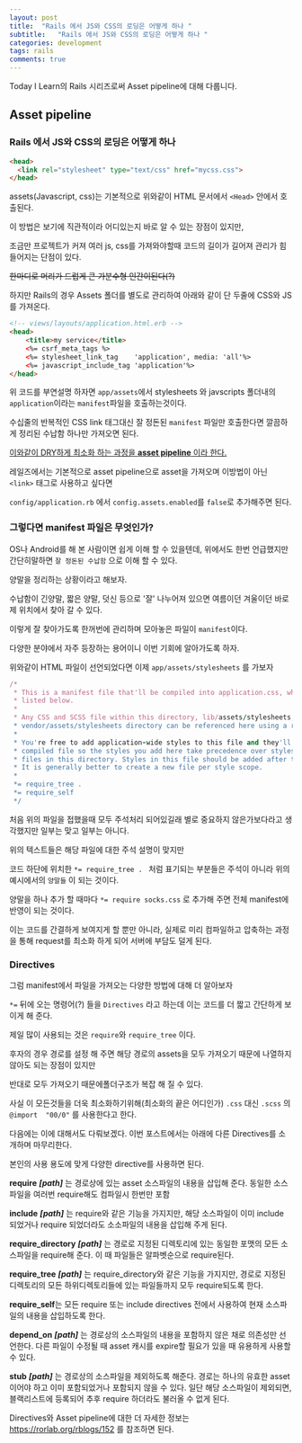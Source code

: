 ```yaml
---
layout: post
title:  "Rails 에서 JS와 CSS의 로딩은 어떻게 하나 "
subtitle:   "Rails 에서 JS와 CSS의 로딩은 어떻게 하나 "
categories: development
tags: rails
comments: true
---
```

Today I Learn의 Rails 시리즈로써 Asset pipeline에 대해 다룹니다.

## Asset pipeline

### Rails 에서 JS와 CSS의 로딩은 어떻게 하나 

```html
<head>
  <link rel="stylesheet" type="text/css" href="mycss.css">
</head>
```

assets(Javascript, css)는 기본적으로 위와같이 HTML 문서에서 `<Head>` 안에서 호출된다.

이 방법은 보기에 직관적이라 어디있는지 바로 알 수 있는 장점이 있지만,

조금만 프로젝트가 커져 여러 js, css를 가져와야할때 코드의 길이가 길어져 관리가 힘들어지는 단점이 있다.

~~한마디로 머리가 드럽게 큰 가분수형 인간이된다(?)~~

하지만 Rails의 경우 Assets 폴더를 별도로 관리하여 아래와 같이 단 두줄에 CSS와  JS를 가져온다.

```html
<!-- views/layouts/application.html.erb -->
<head>
    <title>my service</title>
    <%= csrf_meta_tags %>
    <%= stylesheet_link_tag    'application', media: 'all'%>
    <%= javascript_include_tag 'application'%>
</head>
```

위 코드를 부연설명 하자면 `app/assets`에서 stylesheets 와 javscripts 폴더내의 `application`이라는 `manifest`파일을 호출하는것이다.

수십줄의 반복적인 CSS link 태그대신 잘 정돈된 `manifest` 파일만 호출한다면 깔끔하게 정리된 수납함 하나만 가져오면 된다.

<u>이와같이 DRY하게 최소화 하는 과정을 **asset pipeline** 이라 한다.</u>

레일즈에서는 기본적으로 asset pipeline으로 asset을 가져오며 이방법이 아닌 `<link>` 태그로 사용하고 싶다면

`config/application.rb` 에서 `config.assets.enabled`를  `false`로 추가해주면 된다.



### 그렇다면 manifest 파일은 무엇인가?

OS나 Android를 해 본 사람이면 쉽게 이해 할 수 있을텐데, 위에서도 한번 언급했지만 간단히말하면 `잘 정돈된 수납함` 으로 이해 할 수 있다.



양말을 정리하는 상황이라고 해보자.

수납함이 긴양말, 짧은 양말, 덧신 등으로 '잘' 나누어져 있으면 여름이던 겨울이던 바로 제 위치에서 찾아 갈 수 있다.

이렇게 잘 찾아가도록 한꺼번에 관리하며 모아놓은 파일이 `manifest`이다. 

다양한 분야에서 자주 등장하는 용어이니 이번 기회에 알아가도록 하자.



위와같이 HTML 파일이 선언되었다면 이제 `app/assets/stylesheets` 를 가보자

```ruby
/*
 * This is a manifest file that'll be compiled into application.css, which will include all the files
 * listed below.
 *
 * Any CSS and SCSS file within this directory, lib/assets/stylesheets, or any plugin's
 * vendor/assets/stylesheets directory can be referenced here using a relative path.
 *
 * You're free to add application-wide styles to this file and they'll appear at the bottom of the
 * compiled file so the styles you add here take precedence over styles defined in any other CSS/SCSS
 * files in this directory. Styles in this file should be added after the last require_* statement.
 * It is generally better to create a new file per style scope.
 *
 *= require_tree .
 *= require_self
 */
```

처음 위의 파일을 접했을때 모두 주석처리 되어있길래 별로 중요하지 않은가보다라고 생각했지만 일부는 맞고 일부는 아니다.

위의 텍스트들은 해당 파일에 대한 주석 설명이 맞지만

코드 하단에 위치한 `*= require_tree . ` 처럼 표기되는 부분들은 주석이 아니라 위의 예시에서의 `양말들` 이 되는 것이다.

양말을 하나 추가 할 때마다 `*= require socks.css` 로 추가해 주면 전체 manifest에 반영이 되는 것이다.

이는 코드를 간결하게 보여지게 할 뿐만 아니라, 실제로 미리 컴파일하고 압축하는 과정을 통해 request를 최소화 하게 되어 서버에 부담도 덜게 된다.



### Directives

그럼 manifest에서 파일을 가져오는 다양한 방법에 대해 더 알아보자

`*=` 뒤에 오는 명령어(?) 들을 `Directives` 라고 하는데 이는 코드를 더 짧고 간단하게 보이게 해 준다.

제일 많이 사용되는 것은 `require`와 `require_tree` 이다.

후자의 경우 경로를 설정 해 주면 해당 경로의 assets을 모두 가져오기 때문에 나열하지 않아도 되는 장점이 있지만 

반대로 모두 가져오기 때문에폴더구조가 복잡 해 질 수 있다.

사실 이 모든것들을 더욱 최소화하기위해(최소화의 끝은 어디인가) `.css` 대신 `.scss` 의 `@import  "00/0"` 를 사용한다고 한다.

다음에는 이에 대해서도 다뤄보겠다. 이번 포스트에서는 아래에 다른 Directives를 소개하며 마무리한다.

본인의 사용 용도에 맞게 다양한 directive를 사용하면 된다. 



**require** ***[path]*** 는 경로상에 있는 asset 소스파일의 내용을 삽입해 준다. 동일한 소스파일을 여러번 require해도 컴파일시 한번만 포함

**include** ***[path]*** 는 require와 같은 기능을 가지지만, 해당 소스파일이 이미 include 되었거나 require 되었더라도 소소파일의 내용을 삽입해 주게 된다.

**require_directory** ***[path]*** 는 경로로 지정된 디렉토리에 있는 동일한 포맷의 모든 소스파일을 require해 준다. 이 때 파일들은 알파벳순으로 require된다.

**require_tree** ***[path]*** 는 require_directory와 같은 기능을 가지지만, 경로로 지정된 디렉토리의 모든 하위디렉토리들에 있는 파일들까지 모두 require되도록 한다.

**require_self**는 모든 require 또는 include directives 전에서 사용하여 현재 소스파일의 내용을 삽입하도록 한다.

**depend_on** ***[path]*** 는 경로상의 소스파일의 내용을 포함하지 않은 채로 의존성만 선언한다. 다른 파일이 수정될 때 asset 캐시를 expire할 필요가 있을 때 유용하게 사용할 수 있다.

**stub** ***[path]*** 는 경로상의 소스파일을 제외하도록 해준다. 경로는 하나의 유효한 asset 이어야 하고 이미 포함되었거나 포함되지 않을 수 있다. 일단 해당 소스파일이 제외되면, 블랙리스트에 등록되어 추후 require 하더라도 불러올 수 없게 된다.



Directives와 Asset pipeline에 대한 더 자세한 정보는 https://rorlab.org/rblogs/152 를 참조하면 된다.